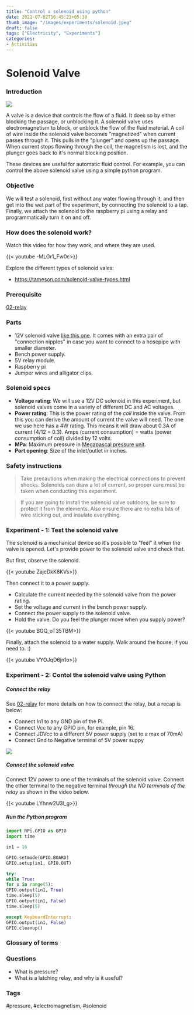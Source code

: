 ```yaml
---
title: "Control a solenoid using python"
date: 2021-07-02T16:45:23+05:30
thumb_image: "/images/experiments/solenoid.jpeg"
draft: false
tags: ["Electricity", "Experiments"]
categories:
- Activities
---
```


# Solenoid Valve

### Introduction

![](/images/electronics/attachments/Pasted%20image%2020210704060129.jpeg)

A valve is a device that controls the flow of a fluid. It does so by either blocking the passage, or unblocking it. A solenoid valve uses electromagnetism to block, or unblock the flow of the fluid material. A coil of wire inside the solenoid valve becomes "magnetized" when current passes through it. This pulls in the "plunger" and opens up the passage. When current stops flowing through the coil, the magnetism is lost, and the plunger goes back to it's normal blocking position.

These devices are useful for automatic fluid control. For example, you can control the above solenoid valve using a simple python program.

### Objective

We will test a solenoid, first without any water flowing through it, and then get into the wet part of the experiment, by connecting the solenoid to a tap. Finally, we attach the solenoid to the raspberry pi using a relay and programmatically turn it on and off.

### How does the solenoid work?

Watch this video for how they work, and where they are used.

{{< youtube -MLGr1_Fw0c>}}

Explore the different types of solenoid vales:
- https://tameson.com/solenoid-valve-types.html

### Prerequisite

[02-relay](/activities/02-relay)

### Parts

- 12V solenoid valve [like this one](https://www.amazon.in/gp/product/B01DUEN1CQ/ref=ppx_yo_dt_b_asin_image_o07_s00?ie=UTF8&psc=1#descriptionAndDetails). It comes with an extra pair of "connection nipples" in case you want to connect to a hosepipe with smaller diameter.
- Bench power supply.
- 5V relay module.
- Raspberry pi
- Jumper wires and alligator clips.

### Solenoid specs

- **Voltage rating**: We will use a 12V DC solenoid in this experiment, but solenoid valves come in a variety of different DC and AC voltages.
- **Power rating**: This is the power rating of the _coil_ inside the valve. From this you can derive the amount of current the valve will need. The one we use here has a 4W rating. This means it will draw about 0.3A of current (4/12 = 0.3). Amps (current consumption) = watts (power consumption of coil) divided by 12 volts.
- **MPa**: Maximum pressure in [Megapascal pressure unit](https://www.sensorsone.com/mpa-megapascal-pressure-unit/).
- **Port opening**: Size of the inlet/outlet in inches.

### Safety instructions

> Take precautions when making the electrical connections to prevent shocks. Solenoids can draw a lot of current, so proper care must be taken when conducting this experiment.

> If you are going to install the solenoid valve outdoors, be sure to protect it from the elements. Also ensure there are no extra bits of wire sticking out, and insulate everything.

### Experiment - 1: Test the solenoid valve

The solenoid is a mechanical device so it's possible to "feel" it when the valve is opened. Let's provide power to the solenoid valve and check that.

But first, observe the solenoid.

{{< youtube ZajcDkK6KVs>}}

Then connect it to a power supply.

- Calculate the current needed by the solenoid valve from the power rating.
- Set the voltage and current in the bench power supply.
- Connect the power supply to the solenoid valve.
- Hold the valve. Do you feel the plunger move when you supply power?

{{< youtube BGQ_oT35TBM>}}

Finally, attach the solenoid to a water supply. Walk around the house, if you need to. :)

{{< youtube VYOJqD6jn1o>}}

### Experiment - 2: Contol the solenoid valve using Python

##### Connect the relay
See [02-relay](/activities/02-relay) for more details on how to connect the relay, but a recap is below:
- Connect In1 to any GND pin of the Pi.
- Connect Vcc to any GPIO pin, for example, pin 16.
- Connect JDVcc to a different 5V power supply (set to a max of 70mA)
- Connect Gnd to Negative terminal of 5V power suppy

![](/images/electronics/attachments/Pasted%20image%2020210704084027.jpeg)

##### Connect the solenoid valve

Connect 12V power to one of the terminals of the solenoid valve. Connect the other terminal to the negative terminal _through the NO terminals of the relay_ as shown in the video below.

{{< youtube LYhnw2U3l_g>}}

##### Run the Python program

```python
import RPi.GPIO as GPIO
import time

in1 = 16

GPIO.setmode(GPIO.BOARD)
GPIO.setup(in1, GPIO.OUT)

try:
while True:
for x in range(5):
GPIO.output(in1, True)
time.sleep(5)
GPIO.output(in1, False)
time.sleep(5)

except KeyboardInterrupt:
GPIO.output(in1, False)
GPIO.cleanup()
```

### Glossary of terms

### Questions
- What is pressure?
- What is a latching relay, and why is it useful?

### Tags
#pressure, #electromagnetism, #solenoid
